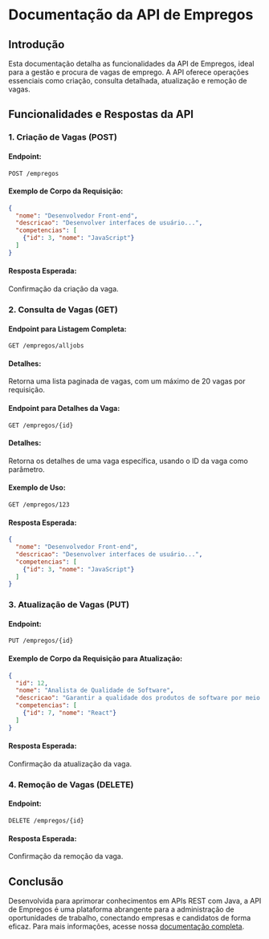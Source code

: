 # Documentação da API de Empregos

## Introdução

Esta documentação detalha as funcionalidades da API de Empregos, ideal para a gestão e procura de vagas de emprego. A API oferece operações essenciais como criação, consulta detalhada, atualização e remoção de vagas.

## Funcionalidades e Respostas da API

### 1. Criação de Vagas (POST)

#### Endpoint:
```
POST /empregos
```

#### Exemplo de Corpo da Requisição:
```json
{
  "nome": "Desenvolvedor Front-end",
  "descricao": "Desenvolver interfaces de usuário...",
  "competencias": [
    {"id": 3, "nome": "JavaScript"}
  ]
}
```

#### Resposta Esperada:
Confirmação da criação da vaga.

### 2. Consulta de Vagas (GET)

#### Endpoint para Listagem Completa:
```
GET /empregos/alljobs
```

#### Detalhes:
Retorna uma lista paginada de vagas, com um máximo de 20 vagas por requisição.

#### Endpoint para Detalhes da Vaga:
```
GET /empregos/{id}
```

#### Detalhes:
Retorna os detalhes de uma vaga específica, usando o ID da vaga como parâmetro.

#### Exemplo de Uso:
```
GET /empregos/123
```

#### Resposta Esperada:
```json
{
  "nome": "Desenvolvedor Front-end",
  "descricao": "Desenvolver interfaces de usuário...",
  "competencias": [
    {"id": 3, "nome": "JavaScript"}
  ]
}
```

### 3. Atualização de Vagas (PUT)

#### Endpoint:
```
PUT /empregos/{id}
```

#### Exemplo de Corpo da Requisição para Atualização:
```json
{
  "id": 12,
  "nome": "Analista de Qualidade de Software",
  "descricao": "Garantir a qualidade dos produtos de software por meio de testes e análises rigorosas.",
  "competencias": [
    {"id": 7, "nome": "React"}
  ]
}
```

#### Resposta Esperada:
Confirmação da atualização da vaga.

### 4. Remoção de Vagas (DELETE)

#### Endpoint:
```
DELETE /empregos/{id}
```

#### Resposta Esperada:
Confirmação da remoção da vaga.

## Conclusão

Desenvolvida para aprimorar conhecimentos em APIs REST com Java, a API de Empregos é uma plataforma abrangente para a administração de oportunidades de trabalho, conectando empresas e candidatos de forma eficaz. Para mais informações, acesse nossa [documentação completa](#).
